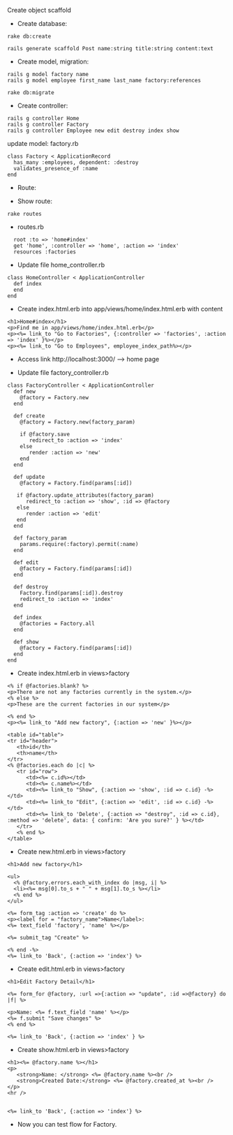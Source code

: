 Create object scaffold 

- Create database:

```
rake db:create
```

```
rails generate scaffold Post name:string title:string content:text
```


- Create model, migration:

```
rails g model factory name
rails g model employee first_name last_name factory:references

rake db:migrate
```

- Create controller:
```
rails g controller Home
rails g controller Factory
rails g controller Employee new edit destroy index show
```

update model: factory.rb
```
class Factory < ApplicationRecord
  has_many :employees, dependent: :destroy
  validates_presence_of :name
end
```

- Route:
+ Show route:
```
rake routes
```
+ routes.rb
```
  root :to => 'home#index'
  get 'home', :controller => 'home', :action => 'index'
  resources :factories
```

- Update file home_controller.rb
```
class HomeController < ApplicationController
  def index
  end
end
```

- Create index.html.erb into app/views/home/index.html.erb with content
```
<h1>Home#index</h1>
<p>Find me in app/views/home/index.html.erb</p>
<p><%= link_to "Go to Factories", {:controller => 'factories', :action => 'index' }%></p>
<p><%= link_to "Go to Employees", employee_index_path%></p>
```

- Access link http://localhost:3000/ --> home page

- Update file factory_controller.rb
```
class FactoryController < ApplicationController
  def new
    @factory = Factory.new
  end

  def create
    @factory = Factory.new(factory_param)
	
    if @factory.save
       redirect_to :action => 'index'
    else
       render :action => 'new'
    end
  end

  def update
    @factory = Factory.find(params[:id])
	
   if @factory.update_attributes(factory_param)
      redirect_to :action => 'show', :id => @factory
   else
      render :action => 'edit'
   end
  end

  def factory_param
    params.require(:factory).permit(:name)
  end

  def edit
    @factory = Factory.find(params[:id])
  end

  def destroy
    Factory.find(params[:id]).destroy
    redirect_to :action => 'index'
  end

  def index
    @factories = Factory.all
  end

  def show
    @factory = Factory.find(params[:id])
  end
end
```

- Create index.html.erb in views>factory

```
<% if @factories.blank? %>
<p>There are not any factories currently in the system.</p>
<% else %>
<p>These are the current factories in our system</p>

<% end %>
<p><%= link_to "Add new factory", {:action => 'new' }%></p>

<table id="table">
<tr id="header">
   <th>id</th>
   <th>name</th>
</tr>
<% @factories.each do |c| %>
   <tr id="row">
      <td><%= c.id%></td>
      <td><%= c.name%></td>
      <td><%= link_to "Show", {:action => 'show', :id => c.id} -%></td>
      <td><%= link_to "Edit", {:action => 'edit', :id => c.id} -%></td>
      <td><%= link_to 'Delete', {:action => "destroy", :id => c.id}, :method => 'delete', data: { confirm: 'Are you sure?' } %></td>
   </tr>
   <% end %>
</table>
```

- Create new.html.erb in views>factory
```
<h1>Add new factory</h1>

<ul>
  <% @factory.errors.each_with_index do |msg, i| %>
  <li><%= msg[0].to_s + " " + msg[1].to_s %></li>
  <% end %>
</ul>

<%= form_tag :action => 'create' do %>
<p><label for = "factory_name">Name</label>:
<%= text_field 'factory', 'name' %></p>

<%= submit_tag "Create" %>

<% end -%>
<%= link_to 'Back', {:action => 'index'} %>
```

- Create edit.html.erb in views>factory
```
<h1>Edit Factory Detail</h1>

<%= form_for @factory, :url =>{:action => "update", :id =>@factory} do |f| %>

<p>Name: <%= f.text_field 'name' %></p>
<%= f.submit "Save changes" %>
<% end %>

<%= link_to 'Back', {:action => 'index' } %>
```
- Create show.html.erb in views>factory
```
<h1><%= @factory.name %></h1>
<p>
   <strong>Name: </strong> <%= @factory.name %><br />
   <strong>Created Date:</strong> <%= @factory.created_at %><br />
</p>
<hr />


<%= link_to 'Back', {:action => 'index'} %>
```

- Now you can test flow for Factory.





